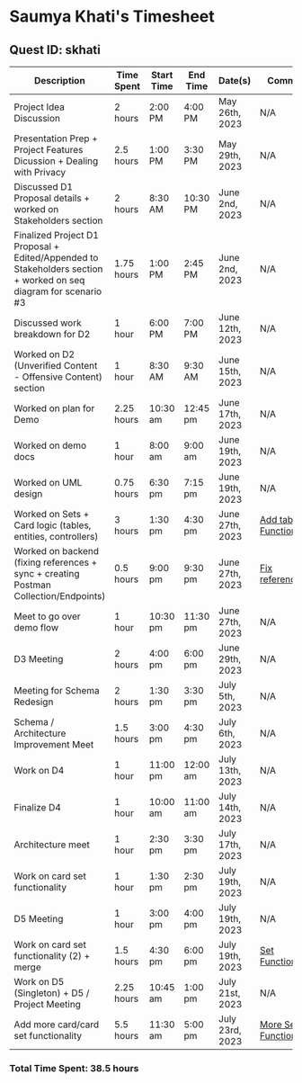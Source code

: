 
# Saumya Khati's Timesheet

## Quest ID: skhati

| Description | Time Spent | Start Time | End Time | Date(s) | Commits |
| ----- | ----- | ----- | ----- | ----- | ----- |
| Project Idea Discussion | 2 hours | 2:00 PM | 4:00 PM | May 26th, 2023 | N/A |
| Presentation Prep + Project Features Dicussion + Dealing with Privacy | 2.5 hours | 1:00 PM | 3:30 PM | May 29th, 2023 | N/A |
| Discussed D1 Proposal details + worked on Stakeholders section | 2 hours | 8:30 AM | 10:30 PM | June 2nd, 2023 | N/A |
| Finalized Project D1 Proposal + Edited/Appended to Stakeholders section + worked on seq diagram for scenario #3 | 1.75 hours | 1:00 PM | 2:45 PM | June 2nd, 2023 | N/A |
| Discussed work breakdown for D2 | 1 hour | 6:00 PM | 7:00 PM | June 12th, 2023 | N/A |
| Worked on D2 (Unverified Content - Offensive Content) section | 1 hour | 8:30 AM | 9:30 AM | June 15th, 2023 | N/A |
| Worked on plan for Demo | 2.25 hours | 10:30 am | 12:45 pm | June 17th, 2023 | N/A |
| Worked on demo docs | 1 hour | 8:00 am | 9:00 am | June 19th, 2023 | N/A |
| Worked on UML design | 0.75 hours | 6:30 pm | 7:15 pm | June 19th, 2023 | N/A |
| Worked on Sets + Card logic (tables, entities, controllers) | 3 hours | 1:30 pm | 4:30 pm | June 27th, 2023 | [Add tables + Functions](https://github.com/ad-world/clarity/commit/64a9882a2690715cce8330610c61033556464f69) |
| Worked on backend (fixing references + sync + creating Postman Collection/Endpoints) | 0.5 hours | 9:00 pm | 9:30 pm | June 27th, 2023 | [Fix references](https://github.com/ad-world/clarity/commit/3121bc595f8ed118646cd2ecee693d50ab7a17b9) |
| Meet to go over demo flow | 1 hour | 10:30 pm | 11:30 pm | June 27th, 2023| N/A |
| D3 Meeting | 2 hours | 4:00 pm | 6:00 pm | June 29th, 2023 | N/A |
| Meeting for Schema Redesign | 2 hours | 1:30 pm | 3:30 pm | July 5th, 2023 | N/A |
| Schema / Architecture Improvement Meet | 1.5 hours | 3:00 pm | 4:30 pm | July 6th, 2023 | N/A |
| Work on D4 | 1 hour | 11:00 pm | 12:00 am | July 13th, 2023 | N/A |
| Finalize D4 | 1 hour | 10:00 am | 11:00 am | July 14th, 2023 | N/A |
| Architecture meet | 1 hour | 2:30 pm | 3:30 pm | July 17th, 2023 | N/A |
| Work on card set functionality | 1 hour | 1:30 pm | 2:30 pm | July 19th, 2023 | N/A |
| D5 Meeting | 1 hour | 3:00 pm | 4:00 pm | July 19th, 2023 | N/A |
| Work on card set functionality (2) + merge | 1.5 hours | 4:30 pm | 6:00 pm | July 19th, 2023 | [Set Functionality](https://github.com/ad-world/clarity/pull/50) |
| Work on D5 (Singleton) + D5 / Project Meeting | 2.25 hours | 10:45 am | 1:00 pm | July 21st, 2023 | N/A |
| Add more card/card set functionality | 5.5 hours | 11:30 am | 5:00 pm | July 23rd, 2023 | [More Set Functionality](https://github.com/ad-world/clarity/pull/61)

### Total Time Spent: 38.5 hours

